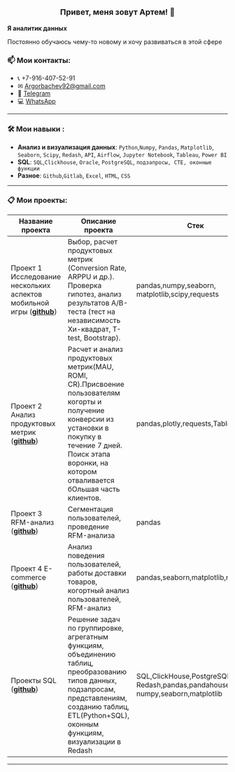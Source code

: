 
### <p align="center" style="font-size: 18px">Привет, меня зовут Артем! 👋</p>
<strong >Я аналитик данных </strong>

Постоянно обучаюсь чему-то новому и хочу развиваться в этой сфере

### 📫 Мои контакты:
* 📞 +7-916-407-52-91
* ✉ [Argorbachev92@gmail.com](mailto:Argorbachev92@gmail.com) 
* 📲 [Telegram](https://t.me/The_Beard_Man)
* 💻 [WhatsApp](https://wa.me/9164075291)

---
### 🛠️ Мои навыки :
- **Анализ и визуализация данных**: `Python`,`Numpy`, `Pandas`, `Matplotlib`, `Seaborn`, `Scipy`, `Redash`, `API`, `Airflow`, `Jupyter Notebook`, `Tableau`, `Power BI`
- **SQL**: `SQL`,`Clickhouse`, `Oracle`, `PostgreSQL`, `подзапросы, CTE, оконные функции`
- **Разное**: `Github`,`Gitlab`, `Excel`, `HTML`, `CSS`
---
 
### 📋 Мои проекты:
  
|Название проекта| Описание проекта| Стек|
|----------------|-----------------|-----|
|Проект 1  Исследование нескольких аспектов мобильной игры  (__[github](https://github.com/vickiticy/for_project_1)__)|Выбор, расчет продуктовых метрик (Conversion Rate, ARPPU и др.). Проверка гипотез, анализ результатов А/B-теста (тест на независимость Хи-квадрат, T-test, Bootstrap).|pandas,numpy,seaborn,  matplotlib,scipy,requests|
|Проект 2 Анализ продуктовых метрик  (__[github](https://github.com/vickiticy/for_project_2)__)|Расчет и анализ продуктовых метрик(MAU, ROMI, CR).Присвоение пользователям когорты и получение конверсии из установки в покупку в течение 7 дней. Поиск этапа воронки, на котором отваливается бОльшая часть клиентов.|pandas,plotly,requests,Tableau|
|Проект 3 RFM-анализ  (__[github](https://github.com/vickiticy/for_project_3)__)|Сегментация пользователей, проведение RFM-анализа|pandas|
|Проект 4 E-commerce  (__[github](https://github.com/vickiticy/for_project_4)__)|Анализ поведения пользователей, работы доставки товаров, когортный анализ пользователей, RFM-анализ|pandas,seaborn,matplotlib,requests|
|Проекты SQL  (__[github](https://github.com/vickiticy/for_SQL)__)|Решение задач по группировке, агрегатным функциям, объединению таблиц, преобразованию типов данных, подзапросам, представлениям, созданию таблиц, ETL(Python+SQL), оконным функциям, визуализации в Redash|SQL,ClickHouse,PostgreSQL,  Redash,pandas,pandahouse,  numpy,seaborn,matplotlib|



<hr>

